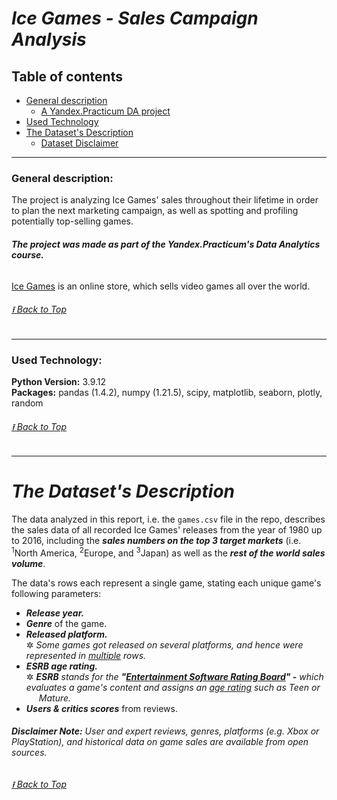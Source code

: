 # ***Ice Games - Sales Campaign Analysis***
## Table of contents
- [General description](#general-description)<br>
    - [A Yandex.Practicum DA project](#the-project-was-made-as-part-of-the-yandexpracticums-data-analytics-course)
- [Used Technology](#used-technology)
- [The Dataset's Description](#the-datasets-description)
  - [Dataset Disclaimer](#disclaimer-note-user-and-expert-reviews-genres-platforms-eg-xbox-or-playstation-and-historical-data-on-game-sales-are-available-from-open-sources)

---
### **General description:**
The project is analyzing Ice Games' sales throughout their lifetime in order to plan the next marketing campaign, as well as spotting and profiling potentially top-selling games. <br>

###### ***The project was made as part of the Yandex.Practicum's Data Analytics course.***

[Ice Games](https://www.icegame.com/home) is an online store, which sells video games all over the world.

###### [⭱ Back to Top](#ice-games---sales-campaign-analysis)

---
### Used Technology:
**Python Version:** 3.9.12 <br>
**Packages:** pandas (1.4.2), numpy (1.21.5), scipy, matplotlib, seaborn, plotly, random

###### [⭱ Back to Top](#ice-games---sales-campaign-analysis)

---
# ***The Dataset's Description***

The data analyzed in this report, i.e. the `games.csv` file in the repo, describes the sales data of all recorded Ice Games' releases from the year of $1980$ up to $2016$, including the ***sales numbers on the top 3 target markets*** (i.e. <sup>1</sup>North America, <sup>2</sup>Europe, and <sup>3</sup>Japan) as well as the ***rest of the world sales volume***.

The data's rows each represent a single game, stating each unique game's following parameters:
- ***Release year.***
- ***Genre*** of the game.
- ***Released platform.***<br>
  ✲ *Some games got released on several platforms, and hence were represented in <ins>multiple</ins> rows.*
- ***ESRB age rating.*** <br>
  ✲ ***ESRB*** *stands for the* ***"[Entertainment Software Rating Board](https://www.esrb.org/)" -*** *which evaluates a game's content and assigns an [age rating](https://www.esrb.org/ratings-guide/) such as Teen or <img src=dot.gif height=1 width=20>Mature.*<br>  
- ***Users & critics scores*** from reviews.

###### ***Disclaimer Note:*** *User and expert reviews, genres, platforms (e.g. Xbox or PlayStation), and historical data on game sales are available from open sources.*

###### [⭱ Back to Top](#ice-games---sales-campaign-analysis)
